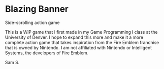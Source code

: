 # Blazing Banner
 Side-scrolling action game


This is a WIP game that I first made in my Game Programming I class at the University of Denver.
I hope to expand this more and make it a more complete action game that takes inspiration from
the Fire Emblem franchise that is owned by Nintendo. I am not affiliated with Nintendo or Intelligent
Systems, the developers of Fire Emblem.

Sam S. 
